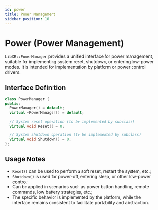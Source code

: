 ```yaml
---
id: power
title: Power Management
sidebar_position: 10
---
```


# Power (Power Management)

`LibXR::PowerManager` provides a unified interface for power management, suitable for implementing system reset, shutdown, or entering low-power modes. It is intended for implementation by platform or power control drivers.

## Interface Definition

```cpp
class PowerManager {
public:
  PowerManager() = default;
  virtual ~PowerManager() = default;

  // System reset operation (to be implemented by subclass)
  virtual void Reset() = 0;

  // System shutdown operation (to be implemented by subclass)
  virtual void Shutdown() = 0;
};
```

## Usage Notes

- `Reset()` can be used to perform a soft reset, restart the system, etc.;  
- `Shutdown()` is used for power-off, entering sleep, or other low-power control;  
- Can be applied in scenarios such as power button handling, remote commands, low battery strategies, etc.;  
- The specific behavior is implemented by the platform, while the interface remains consistent to facilitate portability and abstraction.
